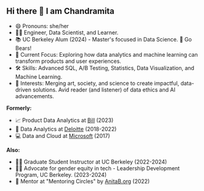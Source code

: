 ## Hi there 👋 I am Chandramita

- 😄 Pronouns: she/her
- 👩‍💻 Engineer, Data Scientist, and Learner.
- 📚 UC Berkeley Alum (2024) - Master's focused in Data Science. 🐻 Go Bears! 
- 🤖 Current Focus: Exploring how data analytics and machine learning can transform products and user experiences.
- 🛠️ Skills: Advanced SQL, A/B Testing, Statistics, Data Visualization, and Machine Learning.
- 🎨 Interests: Merging art, society, and science to create impactful, data-driven solutions. Avid reader (and listener) of data ethics and AI advancements.

<b>Formerly:</b> 
- 📈 Product Data Analytics at [Bill](https://www.bill.com/about-us) (2023)
- 💼 Data Analytics at [Deloitte](https://www2.deloitte.com/us/en.html) (2018-2022)
- 💻 Data and Cloud at [Microsoft](https://www.microsoft.com/en-us/) (2017)

<b>Also:</b>
- 👩‍🏫 Graduate Student Instructor at UC Berkeley (2022-2024)
- 🏳️‍🌈 Advocate for gender equity in tech - Leadership Development Program, UC Berkeley. (2023-2024)
- 🎯 Mentor at "Mentoring Circles" by [AnitaB.org](https://membership.anitab.org/page/Mentorship) (2022)
<!--
**chandramitadutta/chandramitadutta** is a ✨ _special_ ✨ repository because its `README.md` (this file) appears on your GitHub profile.

Here are some ideas to get you started:

- 🔭 I’m currently working on ...
- 🌱 I’m currently learning ...
- 👯 I’m looking to collaborate on ...
- 🤔 I’m looking for help with ...
- 💬 Ask me about ...
- 📫 How to reach me: ...
- 😄 Pronouns: she/her
- ⚡ Fun fact: ...
-->
